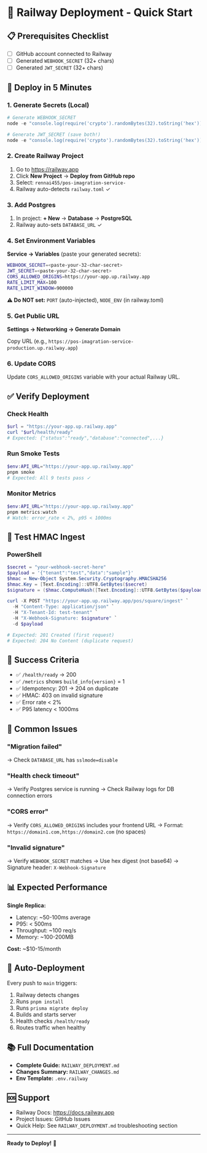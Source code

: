 # 🚂 Railway Deployment - Quick Start

## 📋 Prerequisites Checklist
- [ ] GitHub account connected to Railway
- [ ] Generated `WEBHOOK_SECRET` (32+ chars)
- [ ] Generated `JWT_SECRET` (32+ chars)

## 🚀 Deploy in 5 Minutes

### 1. Generate Secrets (Local)
```powershell
# Generate WEBHOOK_SECRET
node -e "console.log(require('crypto').randomBytes(32).toString('hex'))"

# Generate JWT_SECRET (save both!)
node -e "console.log(require('crypto').randomBytes(32).toString('hex'))"
```

### 2. Create Railway Project
1. Go to https://railway.app
2. Click **New Project** → **Deploy from GitHub repo**
3. Select: `rennai455/pos-imagration-service-`
4. Railway auto-detects `railway.toml` ✓

### 3. Add Postgres
1. In project: **+ New** → **Database** → **PostgreSQL**
2. Railway auto-sets `DATABASE_URL` ✓

### 4. Set Environment Variables
**Service → Variables** (paste your generated secrets):

```bash
WEBHOOK_SECRET=<paste-your-32-char-secret>
JWT_SECRET=<paste-your-32-char-secret>
CORS_ALLOWED_ORIGINS=https://your-app.up.railway.app
RATE_LIMIT_MAX=100
RATE_LIMIT_WINDOW=900000
```

**⚠️ Do NOT set:** `PORT` (auto-injected), `NODE_ENV` (in railway.toml)

### 5. Get Public URL
**Settings → Networking → Generate Domain**

Copy URL (e.g., `https://pos-imagration-service-production.up.railway.app`)

### 6. Update CORS
Update `CORS_ALLOWED_ORIGINS` variable with your actual Railway URL.

## ✅ Verify Deployment

### Check Health
```powershell
$url = "https://your-app.up.railway.app"
curl "$url/health/ready"
# Expected: {"status":"ready","database":"connected",...}
```

### Run Smoke Tests
```powershell
$env:API_URL="https://your-app.up.railway.app"
pnpm smoke
# Expected: All 9 tests pass ✓
```

### Monitor Metrics
```powershell
$env:API_URL="https://your-app.up.railway.app"
pnpm metrics:watch
# Watch: error_rate < 2%, p95 < 1000ms
```

## 🧪 Test HMAC Ingest

### PowerShell
```powershell
$secret = "your-webhook-secret-here"
$payload = '{"tenant":"test","data":"sample"}'
$hmac = New-Object System.Security.Cryptography.HMACSHA256
$hmac.Key = [Text.Encoding]::UTF8.GetBytes($secret)
$signature = ($hmac.ComputeHash([Text.Encoding]::UTF8.GetBytes($payload)) | ForEach-Object { $_.ToString("x2") }) -join ''

curl -X POST "https://your-app.up.railway.app/pos/square/ingest" `
  -H "Content-Type: application/json" `
  -H "X-Tenant-Id: test-tenant" `
  -H "X-Webhook-Signature: $signature" `
  -d $payload

# Expected: 201 Created (first request)
# Expected: 204 No Content (duplicate request)
```

## 🎯 Success Criteria
- ✅ `/health/ready` → 200
- ✅ `/metrics` shows `build_info{version}` = 1
- ✅ Idempotency: 201 → 204 on duplicate
- ✅ HMAC: 403 on invalid signature
- ✅ Error rate < 2%
- ✅ P95 latency < 1000ms

## 🚨 Common Issues

### "Migration failed"
→ Check `DATABASE_URL` has `sslmode=disable`

### "Health check timeout"
→ Verify Postgres service is running
→ Check Railway logs for DB connection errors

### "CORS error"
→ Verify `CORS_ALLOWED_ORIGINS` includes your frontend URL
→ Format: `https://domain1.com,https://domain2.com` (no spaces)

### "Invalid signature"
→ Verify `WEBHOOK_SECRET` matches
→ Use hex digest (not base64)
→ Signature header: `X-Webhook-Signature`

## 📊 Expected Performance

**Single Replica:**
- Latency: ~50-100ms average
- P95: < 500ms
- Throughput: ~100 req/s
- Memory: ~100-200MB

**Cost:** ~$10-15/month

## 🔄 Auto-Deployment

Every push to `main` triggers:
1. Railway detects changes
2. Runs `pnpm install`
3. Runs `prisma migrate deploy`
4. Builds and starts server
5. Health checks `/health/ready`
6. Routes traffic when healthy

## 📚 Full Documentation
- **Complete Guide:** `RAILWAY_DEPLOYMENT.md`
- **Changes Summary:** `RAILWAY_CHANGES.md`
- **Env Template:** `.env.railway`

## 🆘 Support
- Railway Docs: https://docs.railway.app
- Project Issues: GitHub Issues
- Quick Help: See `RAILWAY_DEPLOYMENT.md` troubleshooting section

---
**Ready to Deploy!** 🎉
